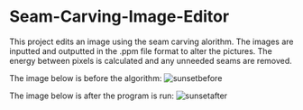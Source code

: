 # Seam-Carving-Image-Editor

This project edits an image using the seam carving alorithm.
The images are inputted and outputted in the .ppm file format to alter the pictures.
The energy between pixels is calculated and any unneeded seams are removed.

The image below is before the algorithm:
![sunsetbefore](https://user-images.githubusercontent.com/90235503/171264460-7de19d34-8e3b-4cf1-8f5b-a9618af676bb.png)

The image below is after the program is run:
![sunsetafter](https://user-images.githubusercontent.com/90235503/171264513-acd78c41-72c4-4fc4-bd6f-2d2b8ffe3cf3.png)
